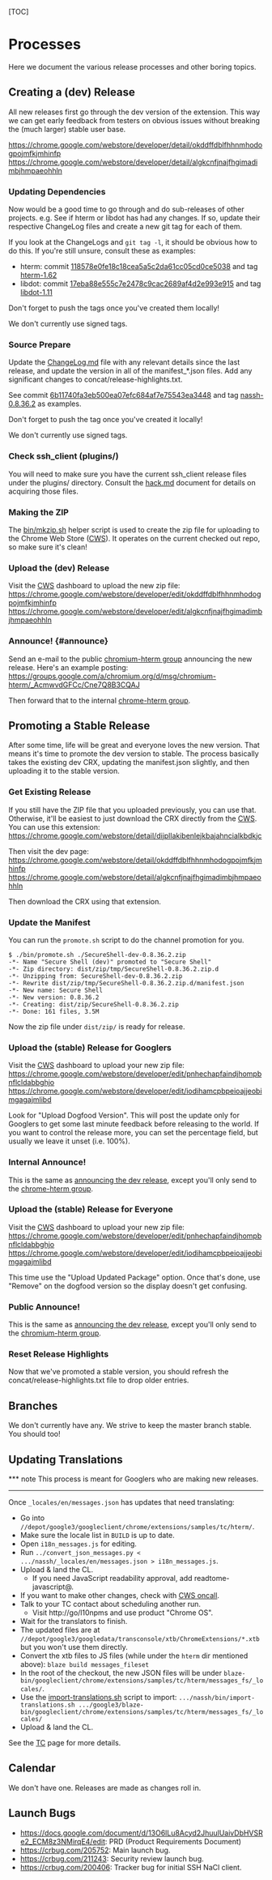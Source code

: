 [TOC]

# Processes

Here we document the various release processes and other boring topics.

## Creating a (dev) Release

All new releases first go through the dev version of the extension.  This way
we can get early feedback from testers on obvious issues without breaking the
(much larger) stable user base.

https://chrome.google.com/webstore/developer/detail/okddffdblfhhnmhodogpojmfkjmhinfp<br>
https://chrome.google.com/webstore/developer/detail/algkcnfjnajfhgimadimbjhmpaeohhln

### Updating Dependencies

Now would be a good time to go through and do sub-releases of other projects.
e.g. See if hterm or libdot has had any changes.  If so, update their respective
ChangeLog files and create a new git tag for each of them.

If you look at the ChangeLogs and `git tag -l`, it should be obvious how to do
this.  If you're still unsure, consult these as examples:

* hterm: commit [118578e0fe18c18cea5a5c2da61cc05cd0ce5038] and tag [hterm-1.62]
* libdot: commit [17eba88e555c7e2478c9cac2689af4d2e993e915] and tag [libdot-1.11]

Don't forget to push the tags once you've created them locally!

We don't currently use signed tags.

[118578e0fe18c18cea5a5c2da61cc05cd0ce5038]: https://chromium.googlesource.com/apps/libapps/+/118578e0fe18c18cea5a5c2da61cc05cd0ce5038^!
[17eba88e555c7e2478c9cac2689af4d2e993e915]: https://chromium.googlesource.com/apps/libapps/+/17eba88e555c7e2478c9cac2689af4d2e993e915^!
[hterm-1.62]: https://chromium.googlesource.com/apps/libapps/+/hterm-1.62
[libdot-1.11]: https://chromium.googlesource.com/apps/libapps/+/libdot-1.11

### Source Prepare

Update the [ChangeLog.md](./ChangeLog.md) file with any relevant details since
the last release, and update the version in all of the manifest_*.json files.
Add any significant changes to concat/release-highlights.txt.

See commit [6b11740fa3eb500ea07efc684af7e75543ea3448] and tag [nassh-0.8.36.2]
as examples.

Don't forget to push the tag once you've created it locally!

We don't currently use signed tags.

[6b11740fa3eb500ea07efc684af7e75543ea3448]: https://chromium.googlesource.com/apps/libapps/+/6b11740fa3eb500ea07efc684af7e75543ea3448^!
[nassh-0.8.36.2]: https://chromium.googlesource.com/apps/libapps/+/nassh-0.8.36.2

### Check ssh_client (plugins/)

You will need to make sure you have the current ssh_client release files under
the plugins/ directory.  Consult the [hack.md](./hack.md) document for details
on acquiring those files.

### Making the ZIP

The [bin/mkzip.sh](../bin/mkzip.sh) helper script is used to create the zip
file for uploading to the Chrome Web Store ([CWS]).  It operates on the current
checked out repo, so make sure it's clean!

### Upload the (dev) Release

Visit the [CWS] dashboard to upload the new zip file:<br>
https://chrome.google.com/webstore/developer/edit/okddffdblfhhnmhodogpojmfkjmhinfp<br>
https://chrome.google.com/webstore/developer/edit/algkcnfjnajfhgimadimbjhmpaeohhln

### Announce! {#announce}

Send an e-mail to the public [chromium-hterm group] announcing the new release.
Here's an example posting:<br>
https://groups.google.com/a/chromium.org/d/msg/chromium-hterm/_AcmwvdGFCc/Cne7Q8B3CQAJ

Then forward that to the internal [chrome-hterm group].

[chromium-hterm group]: https://groups.google.com/a/chromium.org/forum/?fromgroups#!forum/chromium-hterm
[chrome-hterm group]: http://g/chrome-hterm

## Promoting a Stable Release

After some time, life will be great and everyone loves the new version.  That
means it's time to promote the dev version to stable.  The process basically
takes the existing dev CRX, updating the manifest.json slightly, and then
uploading it to the stable version.

### Get Existing Release

If you still have the ZIP file that you uploaded previously, you can use that.
Otherwise, it'll be easiest to just download the CRX directly from the [CWS].
You can use this extension:<br>
https://chrome.google.com/webstore/detail/dijpllakibenlejkbajahncialkbdkjc

Then visit the dev page:<br>
https://chrome.google.com/webstore/detail/okddffdblfhhnmhodogpojmfkjmhinfp<br>
https://chrome.google.com/webstore/detail/algkcnfjnajfhgimadimbjhmpaeohhln

Then download the CRX using that extension.

### Update the Manifest

You can run the `promote.sh` script to do the channel promotion for you.
```
$ ./bin/promote.sh ./SecureShell-dev-0.8.36.2.zip
-*- Name "Secure Shell (dev)" promoted to "Secure Shell"
-*- Zip directory: dist/zip/tmp/SecureShell-0.8.36.2.zip.d
-*- Unzipping from: SecureShell-dev-0.8.36.2.zip
-*- Rewrite dist/zip/tmp/SecureShell-0.8.36.2.zip.d/manifest.json
-*- New name: Secure Shell
-*- New version: 0.8.36.2
-*- Creating: dist/zip/SecureShell-0.8.36.2.zip
-*- Done: 161 files, 3.5M
```

Now the zip file under `dist/zip/` is ready for release.

### Upload the (stable) Release for Googlers

Visit the [CWS] dashboard to upload your new zip file:<br>
https://chrome.google.com/webstore/developer/edit/pnhechapfaindjhompbnflcldabbghjo<br>
https://chrome.google.com/webstore/developer/edit/iodihamcpbpeioajjeobimgagajmlibd

Look for "Upload Dogfood Version".  This will post the update only for Googlers
to get some last minute feedback before releasing to the world.  If you want to
control the release more, you can set the percentage field, but usually we leave
it unset (i.e. 100%).

### Internal Announce!

This is the same as [announcing the dev release](#announce), except you'll only
send to the [chrome-hterm group].

### Upload the (stable) Release for Everyone

Visit the [CWS] dashboard to upload your new zip file:<br>
https://chrome.google.com/webstore/developer/edit/pnhechapfaindjhompbnflcldabbghjo<br>
https://chrome.google.com/webstore/developer/edit/iodihamcpbpeioajjeobimgagajmlibd

This time use the "Upload Updated Package" option.  Once that's done, use
"Remove" on the dogfood version so the display doesn't get confusing.

### Public Announce!

This is the same as [announcing the dev release](#announce), except you'll only
send to the [chromium-hterm group].

### Reset Release Highlights

Now that we've promoted a stable version, you should refresh the
concat/release-highlights.txt file to drop older entries.

## Branches

We don't currently have any.  We strive to keep the master branch stable.
You should too!

## Updating Translations

*** note
This process is meant for Googlers who are making new releases.
***

Once `_locales/en/messages.json` has updates that need translating:

* Go into `//depot/google3/googleclient/chrome/extensions/samples/tc/hterm/`.
* Make sure the locale list in `BUILD` is up to date.
* Open `i18n_messages.js` for editing.
* Run `../convert_json_messages.py < .../nassh/_locales/en/messages.json > i18n_messages.js`.
* Upload & land the CL.
  * If you need JavaScript readability approval, add readtome-javascript@.
* If you want to make other changes, check with [CWS oncall](http://oncall/chrome-webstore-eng).
* Talk to your TC contact about scheduling another run.
  * Visit http://go/l10npms and use product "Chrome OS".
* Wait for the translators to finish.
* The updated files are at `//depot/google3/googledata/transconsole/xtb/ChromeExtensions/*.xtb`
  but you won't use them directly.
* Convert the xtb files to JS files (while under the `hterm` dir mentioned above):
  `blaze build messages_fileset`
* In the root of the checkout, the new JSON files will be under
  `blaze-bin/googleclient/chrome/extensions/samples/tc/hterm/messages_fs/_locales/`.
* Use the [import-translations.sh](../bin/import-translations.sh) script to import:
  `.../nassh/bin/import-translations.sh .../google3/blaze-bin/googleclient/chrome/extensions/samples/tc/hterm/messages_fs/_locales/`
* Upload & land the CL.

See the [TC](http://tc/) page for more details.

## Calendar

We don't have one.  Releases are made as changes roll in.

## Launch Bugs

* https://docs.google.com/document/d/13O6lLu8Acyd2JhuulUaivDbHVSRe2_ECM8z3NMirqE4/edit: PRD (Product Requirements Document)
* https://crbug.com/205752: Main launch bug.
* https://crbug.com/211243: Security review launch bug.
* https://crbug.com/200406: Tracker bug for initial SSH NaCl client.


[CWS]: https://chrome.google.com/webstore
